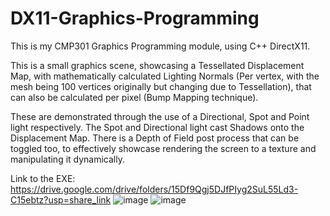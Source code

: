 # DX11-Graphics-Programming
This is my CMP301 Graphics Programming module, using C++ DirectX11.

This is a small graphics scene, showcasing a Tessellated Displacement Map, with mathematically calculated Lighting Normals (Per vertex, with the mesh being 100 vertices originally but changing due to Tessellation), that can also be calculated per pixel (Bump Mapping technique). 

These are demonstrated through the use of a Directional, Spot and Point light respectively. The Spot and Directional light cast Shadows onto the Displacement Map. There is a Depth of Field post process that can be toggled too, to effectively showcase rendering the screen to a texture and manipulating it dynamically. 

Link to the EXE: https://drive.google.com/drive/folders/15Df9Qgj5DJfPIyg2SuL55Ld3-C15ebtz?usp=share_link
![image](https://user-images.githubusercontent.com/78039370/213821361-5cc9ca1d-2474-49ad-87a4-ff8caa419cc6.png)
![image](https://user-images.githubusercontent.com/78039370/213821440-fb325804-a647-4da5-801b-4cd64b5d793f.png)


